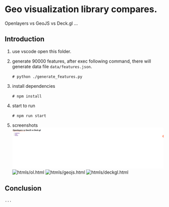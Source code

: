 # Geo visualization library compares.

  Openlayers vs GeoJS vs Deck.gl ...

## Introduction

1. use vscode open this folder.

2. generate 90000 features, after exec following command, there will generate data file `data/features.json`.

    `# python ./generate_features.py`

3. install dependencies

    `# npm install`

4. start to run

    `# npm run start`

5. screenshots
![index.html](images/index.jpg)
![htmls/ol.html](images/ol.gif)
![htmls/geojs.html](images/geojs.gif)
![htmls/deckgl.html](images/deckgl.gif)

## Conclusion

    ...
